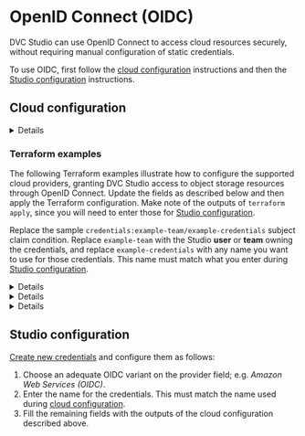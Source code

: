 # OpenID Connect (OIDC)

DVC Studio can use OpenID Connect to access cloud resources securely, without
requiring manual configuration of static credentials.

To use OIDC, first follow the [cloud configuration](#cloud-configuration)
instructions and then the [Studio configuration](#studio-configuration)
instructions.

## Cloud configuration

<details>

### Generic configuration details

- OpenID Connect Discovery URL:
  https://studio.iterative.ai/api/.well-known/openid-configuration

- Subject claim format: `credentials:{owner}/{name}` where `{owner}` is the name
  of the DVC Studio **user** or **team** owning the credentials, and `{name}` is
  the name of the DVC Studio
  [credentials](/doc/studio/user-guide/account-management#cloud-credentials).

</details>

### Terraform examples

The following Terraform examples illustrate how to configure the supported cloud
providers, granting DVC Studio access to object storage resources through OpenID
Connect. Update the fields as described below and then apply the Terraform
configuration. Make note of the outputs of `terraform apply`, since you will
need to enter those for [Studio configuration](#studio-configuration).

<admon type="tip">

Replace the sample `credentials:example-team/example-credentials` subject claim
condition. Replace `example-team` with the Studio **user** or **team** owning
the credentials, and replace `example-credentials` with any name you want to use
for those credentials. This name must match what you enter during
[Studio configuration](#studio-configuration).

</admon>

<details>

### Amazon Web Services

```hcl
terraform {
  required_providers {
    aws = {
      source  = "hashicorp/aws"
      version = "~> 4.16"
    }
  }

  required_version = ">= 1.2.0"
}

provider "aws" {
  region = "us-east-1"
}

locals {
  provider  = "studio.iterative.ai/api"
  condition = "credentials:example-team/example-credentials"
}

data "tls_certificate" "studio" {
  url = "https://${local.provider}"
}

data "aws_iam_policy_document" "studio_assume_role" {
  statement {
    effect  = "Allow"
    actions = ["sts:AssumeRoleWithWebIdentity"]

    principals {
      type        = "Federated"
      identifiers = [aws_iam_openid_connect_provider.studio.arn]
    }

    condition {
      test     = "ForAnyValue:StringLike"
      variable = "${aws_iam_openid_connect_provider.studio.url}:sub"
      values   = [local.condition]
    }
  }
}

data "aws_iam_policy_document" "studio" {
  statement {
    actions   = ["s3:*"]
    resources = ["*"]
  }
}

resource "aws_iam_openid_connect_provider" "studio" {
  url             = data.tls_certificate.studio.url
  client_id_list  = ["sts.amazonaws.com"]
  thumbprint_list = [data.tls_certificate.studio.certificates.0.sha1_fingerprint]
}

resource "aws_iam_role" "studio" {
  max_session_duration = 12 * 60 * 60 # 12 hours
  assume_role_policy   = data.aws_iam_policy_document.studio_assume_role.json

  inline_policy {
    name   = "studio"
    policy = data.aws_iam_policy_document.studio.json
  }
}

output "role_arn" {
  value = aws_iam_role.studio.arn
}
```

</details>
<details>

### Google Cloud

```hcl
terraform {
  required_providers {
    google = {
      source  = "hashicorp/google"
      version = "5.13.0"
    }
  }
}

provider "google" {
  project = "iterative-sandbox"
  region  = "us-central1"
}

locals {
  provider  = "studio.iterative.ai/api"
  condition = "credentials:example-team/example-credentials"
}

data "google_project" "current" {}

resource "google_project_organization_policy" "credential_lifetime_extension" {
  project    = data.google_project.current.project_id
  constraint = "constraints/iam.allowServiceAccountCredentialLifetimeExtension"

  list_policy {
    allow {
      all = true
    }
  }
}

resource "google_iam_workload_identity_pool" "studio" {
  workload_identity_pool_id = "iterative-studio"
}

resource "google_iam_workload_identity_pool_provider" "studio" {
  workload_identity_pool_provider_id = "studio"
  workload_identity_pool_id          = google_iam_workload_identity_pool.studio.workload_identity_pool_id

  attribute_mapping = {
    "google.subject" = "assertion.sub"
  }

  oidc {
    issuer_uri = "https://${local.provider}"
  }
}

resource "google_service_account" "studio" {
  account_id = "iterative-studio"
}

resource "google_service_account_iam_binding" "workload_identity_binding" {
  service_account_id = google_service_account.studio.name
  role               = "roles/iam.workloadIdentityUser"
  members            = ["principal://iam.googleapis.com/${google_iam_workload_identity_pool.studio.name}/subject/${local.condition}"]
}

resource "google_project_iam_member" "studio" {
  project = data.google_project.current.project_id
  role    = "roles/storage.admin"
  member  = "serviceAccount:${google_service_account.studio.email}"
}

output "workload_identity_provider" {
  value = google_iam_workload_identity_pool_provider.studio.name
}

output "service_account" {
  value = google_service_account.studio.email
}

output "project_id" {
  value = data.google_project.current.project_id
}
```

</details>
<details>

### Microsoft Azure

```hcl
terraform {
  required_providers {
    azurerm = {
      source  = "hashicorp/azurerm"
      version = "3.61.0"
    }
    azuread = {
      source  = "hashicorp/azuread"
      version = "2.30.0"
    }
  }
}

provider "azuread" {}

provider "azurerm" {
  features {}
}

locals {
  provider  = "studio.iterative.ai/api"
  condition = "credentials:example-team/example-credentials"
}

data "azuread_client_config" "current" {}
data "azurerm_subscription" "current" {}

resource "azuread_application" "studio" {
  display_name = "studio"

  api {
    requested_access_token_version = 2
  }
}

resource "azuread_service_principal" "studio" {
  application_id = azuread_application.studio.application_id
  owners         = [data.azuread_client_config.current.object_id]
}

resource "azuread_application_federated_identity_credential" "studio" {
  application_object_id = azuread_application.studio.object_id
  display_name          = azuread_application.studio.display_name
  audiences             = ["api://AzureADTokenExchange"]
  issuer                = "https://${local.provider}"
  subject               = local.condition
}

resource "azurerm_role_definition" "studio" {
  name  = azuread_application.studio.display_name
  scope = data.azurerm_subscription.current.id
  permissions {
    actions = [
      "Microsoft.Storage/storageAccounts/listKeys/action",
      "Microsoft.Storage/storageAccounts/read",
    ]
  }
}

resource "azurerm_role_assignment" "studio" {
  name               = azurerm_role_definition.studio.role_definition_id
  scope              = data.azurerm_subscription.current.id
  role_definition_id = azurerm_role_definition.studio.role_definition_resource_id
  principal_id       = azuread_service_principal.studio.object_id
}

output "azure_subscription_id" {
  value = basename(data.azurerm_subscription.current.id)
}

output "azure_tenant_id" {
  value = data.azurerm_subscription.current.tenant_id
}

output "azure_client_id" {
  value = azuread_application.studio.application_id
}
```

</details>

## Studio configuration

[Create new credentials](/doc/studio/user-guide/account-management#cloud-credentials)
and configure them as follows:

1. Choose an adequate OIDC variant on the provider field; e.g. _Amazon Web
   Services (OIDC)_.
2. Enter the name for the credentials. This must match the name used during
   [cloud configuration](#cloud-configuration).
3. Fill the remaining fields with the outputs of the cloud configuration
   described above.
